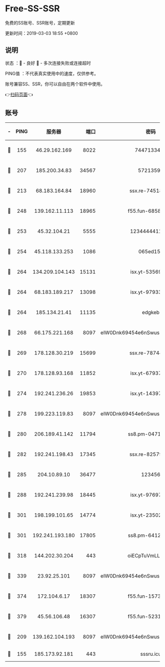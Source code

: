 # Free-SS-SSR

免费的SS账号、SSR账号，定期更新

更新时间：2019-03-03 18:55 +0800

## 说明

状态     ：🙂 - 良好 🙁 - 多次连接失败或连接超时

PING值   ：不代表真实使用中的速度，仅供参考。

账号兼容SS、SSR，你可以自由在两个软件中使用。

👉[扫码页面](https://liesauer.github.io/free-ss-ssr.github.io/)👈

## 账号

|-|PING|服务器|端口|密码|加密方式|区域|
|:----:|:----:|:-----:|-----:|:----:|:----:|:----:|
|🙂|155|46.29.162.169|8022|7447133485|aes-256-cfb|RU|
|🙂|207|185.200.34.83|34567|57213592|aes-256-cfb|US|
|🙂|213|68.183.164.84|18960|ssx.re-74518385|aes-256-cfb|US|
|🙂|248|139.162.11.113|18965|f55.fun-68582887|aes-256-cfb|SG|
|🙂|253|45.32.104.21|5555|1234444411111|aes-256-cfb|SG|
|🙂|254|45.118.133.253|1086|065ed15a|aes-256-cfb|SG|
|🙂|264|134.209.104.143|15131|isx.yt-53569932|aes-256-cfb|SG|
|🙂|264|68.183.189.217|13098|isx.yt-97933263|aes-256-cfb|SG|
|🙂|264|185.134.21.41|11135|edgkeb|aes-256-cfb|GB|
|🙂|268|66.175.221.168|8097|eIW0Dnk69454e6nSwuspv9DmS201tQ0D|aes-256-cfb|US|
|🙂|269|178.128.30.219|15699|ssx.re-78744964|aes-256-cfb|SG|
|🙂|270|178.128.93.168|11852|isx.yt-67937550|aes-256-cfb|SG|
|🙂|274|192.241.236.26|19853|isx.yt-14397155|aes-256-cfb|US|
|🙂|278|199.223.119.83|8097|eIW0Dnk69454e6nSwuspv9DmS201tQ0D|aes-256-cfb|US|
|🙂|280|206.189.41.142|11794|ss8.pm-04714048|aes-256-cfb|SG|
|🙂|282|192.241.198.43|17345|ssx.re-82579728|aes-256-cfb|US|
|🙂|285|204.10.89.10|36477|123456|aes-256-cfb|US|
|🙂|288|192.241.239.98|18445|isx.yt-97697625|aes-256-cfb|US|
|🙂|301|198.199.101.65|14774|isx.yt-23502068|aes-256-cfb|US|
|🙂|301|192.241.193.180|17805|ss8.pm-64125416|aes-256-cfb|US|
|🙂|318|144.202.30.204|443|oiECpTuVmLLxk4Ts|aes-256-cfb|US|
|🙂|339|23.92.25.101|8097|eIW0Dnk69454e6nSwuspv9DmS201tQ0D|aes-256-cfb|US|
|🙂|374|172.104.6.17|18307|f55.fun-15739301|aes-256-cfb|US|
|🙂|379|45.56.106.48|16307|f55.fun-52314047|aes-256-cfb|US|
|🙂|209|139.162.104.193|8097|eIW0Dnk69454e6nSwuspv9DmS201tQ0D|aes-256-cfb|JP|
|🙁|155|185.173.92.181|443|sssru.icu|rc4-md5|RU|
